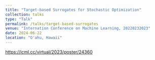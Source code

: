 ```yaml
---
title: "Target-based Surrogates for Stochastic Optimization"
collection: talks
type: "Talk"
permalink: /talks/target-based-surrogates
venue: "Internation Conference on Machine Learning, 20220232023"
date: 2024-06-22
location: "O'ahu, Hawaii"
---
```


https://icml.cc/virtual/2023/poster/24360